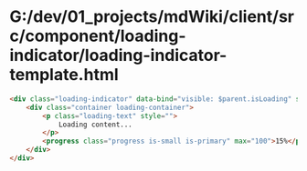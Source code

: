 # G:/dev/01_projects/mdWiki/client/src/component/loading-indicator/loading-indicator-template.html
```html
<div class="loading-indicator" data-bind="visible: $parent.isLoading" style="display: none;">
    <div class="container loading-container">
        <p class="loading-text" style="">
            Loading content...
        </p>
        <progress class="progress is-small is-primary" max="100">15%</progress>
    </div>
</div>
 ```